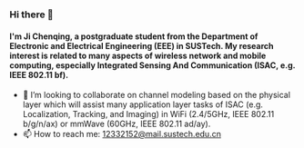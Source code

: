 ### Hi there 👋
#### I'm Ji Chenqing, a postgraduate student from the Department of Electronic and Electrical Engineering (EEE) in SUSTech. My research interest is related to many aspects of wireless network and mobile computing, especially **I**ntegrated **S**ensing **A**nd **C**ommunication (ISAC, e.g. IEEE 802.11 bf).

- 👯 I’m looking to collaborate on channel modeling based on the physical layer which will assist many application layer tasks of ISAC (e.g. Localization, Tracking, and Imaging) in WiFi (2.4/5GHz, IEEE 802.11 b/g/n/ax) or mmWave (60GHz, IEEE 802.11 ad/ay).
- 📫 How to reach me: 12332152@mail.sustech.edu.cn



